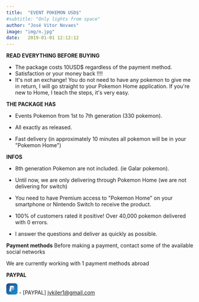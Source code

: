 ```yaml
---
title:  "EVENT POKEMON USD$"
#subtitle: "Only lights from space"
author: "José Vitor Novaes"
image: "img/n.jpg"
date:   2019-01-01 12:12:12
---
```


**READ EVERYTHING BEFORE BUYING**
- The package costs 10USD$ regardless of the payment method.
- Satisfaction or your money back !!!!
- It's not an exchange! You do not need to have any pokemon to give me in return, I will go straight to your Pokemon Home application. If you're new to Home, I teach the steps, it's very easy.


**THE PACKAGE HAS**
- Events Pokemon from 1st to 7th generation (330 pokemon).
- All exactly as released.

- Fast delivery (in approximately 10 minutes all pokemon will be in your "Pokemon Home")


**INFOS**

- 8th generation Pokemon are not included. (ie Galar pokemon).





- Until now, we are only delivering through Pokemon Home (we are not delivering for switch)


- You need to have Premium access to "Pokemon Home" on your smartphone or Nintendo Switch to receive the product.




- 100% of customers rated it positive! Over 40,000 pokemon delivered with 0 errors.



- I answer the questions and deliver as quickly as possible.

**Payment methods**
Before making a payment, contact some of the available social networks




We are currently working with 1 payment methods abroad


**PAYPAL**


<img src="img//icons//pay.jpg" width="30" height="30" /> - [PAYPAL] jvkiler1@gmail.com
